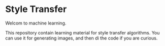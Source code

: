 # Style Transfer

Welcom to machine learning.

This repository contain learning material for style transfer algorithms.
You can use it for generating images, and then di the code if you are curious.
